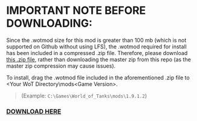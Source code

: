 # **IMPORTANT NOTE BEFORE DOWNLOADING:**
Since the .wotmod size for this mod is greater than 100 mb (which is not supported on Github without using LFS), the .wotmod required for install has been included in a compressed .zip file. Therefore, please download [this .zip file](ClassicsWoTWorkshop-60TP-Lewandowskiego-Trwaly-Remodel-v1.0.0-[1.9.1.2].zip), rather than downloading the master zip from this repo (as the master zip compression may cause issues).

To install, drag the .wotmod file included in the aforementioned .zip file to <Your WoT Directory\mods\<Game Version>. 

> (Example: `C:\Games\World_of_Tanks\mods\1.9.1.2`)
### [DOWNLOAD HERE](https://github.com/ClassicsWoTWorkshop/60TP-Lewandowskiego-Trwaly-Remodel/blob/master/ClassicsWoTWorkshop-60TP-Lewandowskiego-Trwaly-Remodel-v1.0.0-[1.9.1.2].zip)
